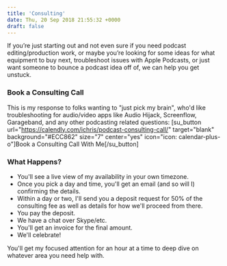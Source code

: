 ```yaml
---
title: 'Consulting'
date: Thu, 20 Sep 2018 21:55:32 +0000
draft: false
---
```


If you’re just starting out and not even sure if you need podcast editing/production work, or maybe you’re looking for some ideas for what equipment to buy next, troubleshoot issues with Apple Podcasts, or just want someone to bounce a podcast idea off of, we can help you get unstuck.

### Book a Consulting Call

This is my response to folks wanting to "just pick my brain", who'd like troubleshooting for audio/video apps like Audio Hijack, Screenflow, Garageband, and any other podcasting related questions: \[su\_button url="https://calendly.com/ichris/podcast-consulting-call/" target="blank" background="#ECC862" size="7" center="yes" icon="icon: calendar-plus-o"\]Book a Consulting Call With Me\[/su\_button\]

### What Happens?

*   You'll see a live view of my availability in your own timezone.
*   Once you pick a day and time, you'll get an email (and so will I) confirming the details.
*   Within a day or two, I'll send you a deposit request for 50% of the consulting fee as well as details for how we'll proceed from there.
*   You pay the deposit.
*   We have a chat over Skype/etc.
*   You'll get an invoice for the final amount.
*   We'll celebrate!

You'll get my focused attention for an hour at a time to deep dive on whatever area you need help with.